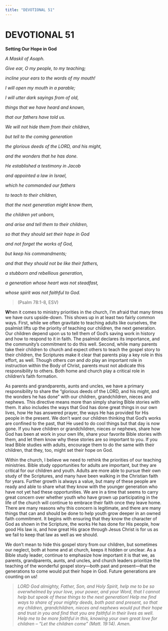 ```yaml
---
title: "DEVOTIONAL 51"
---
```

# DEVOTIONAL 51

**Setting Our Hope in God**

*A Maskil of Asaph.*

*Give ear, O my people, to my teaching;*

*incline your ears to the words of my mouth!*

*I will open my mouth in a parable;*

*I will utter dark sayings from of old,*

*things that we have heard and known,*

*that our fathers have told us.*

*We will not hide them from their children,*

*but tell to the coming generation*

*the glorious deeds of the LORD, and his might,*

*and the wonders that he has done.*

*He established a testimony in Jacob*

*and appointed a law in Israel,*

*which he commanded our fathers*

*to teach to their children,*

*that the next generation might know them,*

*the children yet unborn,*

*and arise and tell them to their children,*

*so that they should set their hope in God*

*and not forget the works of God,*

*but keep his commandments;*

*and that they should not be like their fathers,*

*a stubborn and rebellious generation,*

*a generation whose heart was not steadfast,*

*whose spirit was not faithful to God.*

> (Psalm 78:1-8, ESV)

**W**hen it comes to ministry priorities in the church, I’m afraid that
many times we have ours upside-down. This shows up in at least two
fairly common ways. First, while we often gravitate to teaching adults
like ourselves, the psalmist lifts up the priority of teaching our
children, the next generation. Our children depend upon us to tell them
of God’s saving work in history and how to respond to it in faith. The
psalmist declares its importance, and the community’s commitment to do
this well. Second, while many parents take their children to church and
expect others to teach the gospel story to their children, the
Scriptures make it clear that parents play a key role in this effort, as
well. Though others *can* and *do* play an important role in instruction
within the Body of Christ, parents must not abdicate this responsibility
to others. Both home and church play a critical role in children’s faith
formation.

As parents and grandparents, aunts and uncles, we have a primary
responsibility to share the “glorious deeds of the LORD, and his might,
and the wonders he has done” with our children, grandchildren, nieces
and nephews. This directive means more than simply sharing Bible stories
with them. It also includes the ways that God has done great things in
our own lives, how He has answered prayer, the ways He has provided for
His people in the present. We don’t want our children thinking that
God’s works are confined to the past, that He used to do cool things but
that day is now gone. If you have children or grandchildren, nieces or
nephews, share how God has been at work in your own life, share your
favorite Bible stories with them, and let them know why these stories
are so important to you. If you lead Bible studies with adults,
encourage them to do the same with their children, that they, too, might
set their hope on God.

Within the church, I believe we need to rethink the priorities of our
teaching ministries. Bible study opportunities for adults are important,
but they are critical for our children and youth. Adults are more able
to pursue their own study of the Scriptures, and many have been walking
in the Christian faith for years. Further growth is always a value, but
many of these people are ready and able to share what they know with the
younger generation who have not yet had these opportunities. We are in a
time that seems to carry great concern over whether youth who have grown
up participating in the life of the church will continue to embrace
their faith once they leave home. There are many reasons why this
concern is legitimate, and there are many things that can and should be
done to help youth grow deeper in an owned faith commitment. It begins
with ensuring that they know the character of God as shown in the
Scripture, the works He has done for His people, how good His law is,
and how great His grace through Jesus Christ is for us as we fail to
keep that law as well as we should.

We don’t mean to hide this gospel story from our children, but sometimes
our neglect, both at home and at church, keeps it hidden or unclear. As
a Bible study leader, continue to emphasize how important it is that we,
as parents, grandparents, aunts, and uncles, and church leaders
prioritize the teaching of the wonderful gospel story—both past and
present—that the generations to come would put their hope in God. Future
generations are counting on us!

> *LORD God almighty, Father, Son, and Holy Spirit, help me to be so
> overwhelmed by your love, your power, and your Word, that I cannot
> help but speak of these things to the next generation! Help me find
> ways to share of your mighty deeds, both past and present, so that my
> children, grandchildren, nieces and nephews would put their hope and
> trust in you and find that you are faithful in their lives as well.
> Help me to be more faithful in this, knowing your own great love for
> children – “Let the children come” (Matt. 19:14). Amen.*

